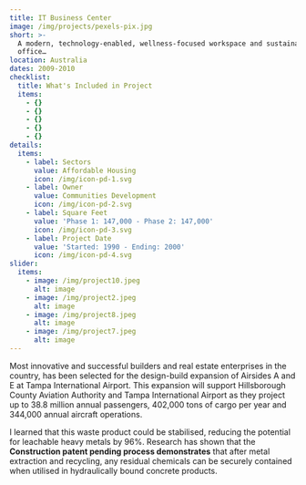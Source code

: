 ```yaml
---
title: IT Business Center
image: /img/projects/pexels-pix.jpg
short: >-
  A modern, technology-enabled, wellness-focused workspace and sustainable
  office…
location: Australia
dates: 2009-2010
checklist:
  title: What's Included in Project
  items:
    - {}
    - {}
    - {}
    - {}
    - {}
details:
  items:
    - label: Sectors
      value: Affordable Housing
      icon: /img/icon-pd-1.svg
    - label: Owner
      value: Communities Development
      icon: /img/icon-pd-2.svg
    - label: Square Feet
      value: 'Phase 1: 147,000 - Phase 2: 147,000'
      icon: /img/icon-pd-3.svg
    - label: Project Date
      value: 'Started: 1990 - Ending: 2000'
      icon: /img/icon-pd-4.svg
slider:
  items:
    - image: /img/project10.jpeg
      alt: image
    - image: /img/project2.jpeg
      alt: image
    - image: /img/project8.jpeg
      alt: image
    - image: /img/project7.jpeg
      alt: image
---
```


Most innovative and successful builders and real estate enterprises in the country, has been selected for the design-build expansion of Airsides A and E at Tampa International Airport. This expansion will support Hillsborough County Aviation Authority and Tampa International Airport as they project up to 38.8 million annual passengers, 402,000 tons of cargo per year and 344,000 annual aircraft operations.

I learned that this waste product could be stabilised, reducing the potential for leachable heavy metals by 96%. Research has shown that the **Construction patent pending process demonstrates** that after metal extraction and recycling, any residual chemicals can be securely contained when utilised in hydraulically bound concrete products.
